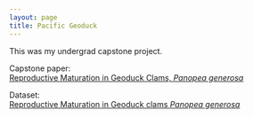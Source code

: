 ```yaml
---
layout: page
title: Pacific Geoduck
---
```

This was my undergrad capstone project.

Capstone paper:    
[Reproductive Maturation in Geoduck Clams, _Panopea generosa_](http://owl.fish.washington.edu/scaphapoda/grace/Histology-images/Geoduck_maturation_2015/Crandall-ResearchPaper.pdf)


Dataset:   
[Reproductive Maturation in Geoduck clams _Panopea generosa_](https://figshare.com/articles/dataset/Reproductive_Maturation_in_Geoduck_clams_Panopea_generosa_/3205975)
